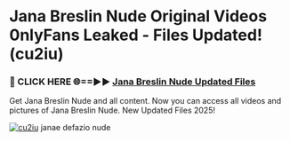 # Jana Breslin Nude Original Videos 0nlyFans Leaked - Files Updated! (cu2iu)

<h3>🔴 CLICK HERE 🌐==►► <a href="https://tinyurl.com/yrmya6cz" rel="nofollow">Jana Breslin Nude Updated Files</a></h3>

Get Jana Breslin Nude and all content. Now you can access all videos and pictures of Jana Breslin Nude. New Updated Files 2025!

[![cu2iu](https://i.imgur.com/FMdXYCs.gif)](https://tinyurl.com/yrmya6cz)
janae defazio nude